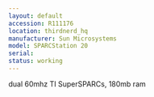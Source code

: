 ```yaml
---
layout: default
accession: R111176
location: thirdnerd_hq
manufacturer: Sun Microsystems
model: SPARCStation 20
serial: 
status: working
---
```


dual 60mhz TI SuperSPARCs, 180mb ram
